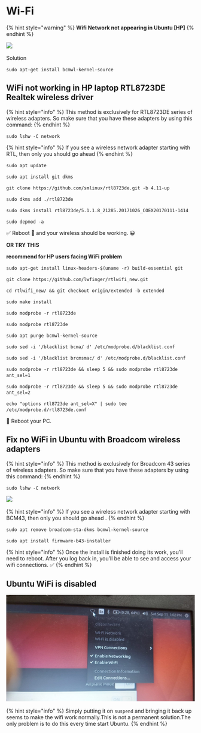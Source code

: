 # Wi-Fi

{% hint style="warning" %}
 **Wifi Network not appearing in Ubuntu \[HP\]**
{% endhint %}

![](../.gitbook/assets/15178-women-no-internet-wifi-off-data-off%20%281%29.gif)

Solution

```text
sudo apt-get install bcmwl-kernel-source 
```

## WiFi not working in HP laptop RTL8723DE Realtek wireless driver

{% hint style="info" %}
This method is exclusively for RTL8723DE series of wireless adapters. So make sure that you have these adapters by using this command:
{% endhint %}

```text
sudo lshw -C network
```

{% hint style="info" %}
If you see a wireless network adapter starting with RTL, then only you should go ahead
{% endhint %}

```text
sudo apt update
```

```text
sudo apt install git dkms
```

```text
git clone https://github.com/smlinux/rtl8723de.git -b 4.11-up
```

```text
sudo dkms add ./rtl8723de
```

```text
sudo dkms install rtl8723de/5.1.1.8_21285.20171026_COEX20170111-1414
```

```text
sudo depmod -a
```

✅ Reboot 📶 and your wireless should be working. 😀 

**OR TRY THIS**

 **recommend for HP users facing WiFi problem**

```text
sudo apt-get install linux-headers-$(uname -r) build-essential git
```

```text
git clone https://github.com/lwfinger/rtlwifi_new.git
```

```text
cd rtlwifi_new/ && git checkout origin/extended -b extended
```

```text
sudo make install
```

```text
sudo modprobe -r rtl8723de
```

```text
sudo modprobe rtl8723de
```

```text
sudo apt purge bcmwl-kernel-source
```

```text
sudo sed -i '/blacklist bcma/ d' /etc/modprobe.d/blacklist.conf
```

```text
sudo sed -i '/blacklist brcmsmac/ d' /etc/modprobe.d/blacklist.conf
```

```text
sudo modprobe -r rtl8723de && sleep 5 && sudo modprobe rtl8723de ant_sel=1
```

```text
sudo modprobe -r rtl8723de && sleep 5 && sudo modprobe rtl8723de ant_sel=2
```

```text
echo "options rtl8723de ant_sel=X" | sudo tee /etc/modprobe.d/rtl8723de.conf
```

📶 Reboot your PC.

##  Fix no WiFi in Ubuntu with **Broadcom** wireless adapters

{% hint style="info" %}
This method is exclusively for Broadcom 43 series of wireless adapters. So make sure that you have these adapters by using this command:
{% endhint %}

```text
sudo lshw -C network
```

![](../.gitbook/assets/20210705_162317.jpg)

{% hint style="info" %}
If you see a wireless network adapter starting with BCM43, then only you should go ahead .
{% endhint %}

```text
sudo apt remove broadcom-sta-dkms bcmwl-kernel-source
```

```text
sudo apt install firmware-b43-installer
```

{% hint style="info" %}
Once the install is finished doing its work, you’ll need to reboot. After you log back in, you’ll be able to see and access your wifi connections. ✅ 
{% endhint %}

## Ubuntu WiFi is disabled

![](../.gitbook/assets/wifiissue.jpg)

{% hint style="info" %}
Simply putting it on `suspend` and bringing it back up seems to make the wifi work normally.This is not a permanent solution.The only problem is to do this every time  start Ubuntu.
{% endhint %}

